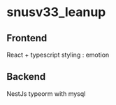# snusv33_leanup

## Frontend
React + typescript
styling : emotion

## Backend
NestJs
typeorm with mysql
